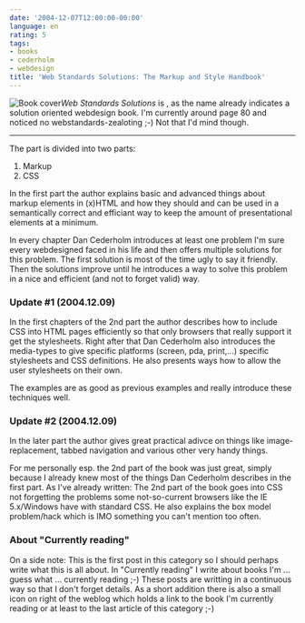```yaml
---
date: '2004-12-07T12:00:00-00:00'
language: en
rating: 5
tags:
- books
- cederholm
- webdesign
title: 'Web Standards Solutions: The Markup and Style Handbook'
---
```



<img  src="http://www.zerokspot.com/uploads/book-wss.jpg" alt="Book cover" class="left"/><cite>Web Standards Solutions</cite> is , as the name already indicates a solution oriented webdesign book. I'm currently around page 80 and noticed no webstandards-zealoting ;-) Not that I'd mind though.

-------------------------------

The part is divided into two parts:

1. Markup
2. CSS

In the first part the author explains basic and advanced things about markup elements in (x)HTML and how they should and can be used in a semantically correct and efficiant way to keep the amount of presentational elements at a minimum.

In every chapter Dan Cederholm introduces at least one problem I'm sure every webdesigned faced in his life and then offers multiple solutions for this problem. The first solution is most of the time ugly to say it friendly. Then the solutions improve until he introduces a way to solve this problem in a nice and efficient (and not to forget valid) way.

### Update #1 (2004.12.09)

In the first chapters of the 2nd part the author describes how to include CSS into HTML pages efficiently so that only browsers that really support it get the stylesheets. Right after that Dan Cederholm also introduces the media-types to give specific platforms (screen, pda, print,...) specific stylesheets and CSS definitions. He also presents ways how to allow the user stylesheets on their own.

The examples are as good as previous examples and really introduce these techniques well.

### Update #2 (2004.12.09)

In the later part the author gives great practical adivce on things like image-replacement, tabbed navigation and various other very handy things.

For me personally esp. the 2nd part of the book was just great, simply because I already knew most of the things Dan Cederholm describes in the first part. As I've already written: The 2nd part of the book goes into CSS not forgetting the problems some not-so-current browsers like the IE 5.x/Windows have with standard CSS. He also explains the box model problem/hack which is IMO something you can't mention too often.

### About "Currently reading"

On a side note: This is the first post in this category so I should perhaps write what this is all about. In "Currently reading" I write about books I'm ... guess what ... currently reading ;-) These posts are writting in a continuous way so that I don't forget details. As a short addition there is also a small icon on right of the weblog which holds a link to the book I'm currently reading or at least to the last article of this category ;-)
